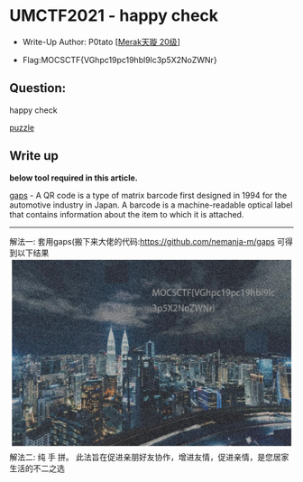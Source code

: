 # UMCTF2021 - happy check

- Write-Up Author: P0tato \[[Merak天璇 20级](https://we.buptmerak.cn/)\]

- Flag:MOCSCTF{VGhpc19pc19hbl9lc3p5X2NoZWNr}

## **Question:**
happy check

[puzzle](./puzzle.png)

## Write up
**below tool required in this article.**  

[gaps](https://github.com/nemanja-m/gaps) - A QR code is a type of matrix barcode first designed in 1994 for the automotive industry in Japan. A barcode is a machine-readable optical label that contains information about the item to which it is attached.

---
解法一:
套用gaps(搬下来大佬的代码:https://github.com/nemanja-m/gaps 可得到以下结果
![img](./flag.png)
解法二:
纯 手 拼。 此法旨在促进亲朋好友协作，增进友情，促进亲情，是您居家生活的不二之选